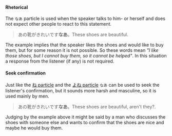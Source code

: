 #### Rhetorical
The `なあ` particle is used when the speaker talks to him- or herself and does not expect other people to react to this statement.

>あの靴がきれいです**なあ**。These shoes are beautiful.

The example implies that the speaker likes the shoes and would like to buy them, but for some reason it is not possible. So these words mean *"I like those shoes, but I cannot buy them, so it cannot be helped"*. In this situation a response from the listener (if any) is not required.

#### Seek confirmation
Just like the [ね particle](188) and the [よね particle](190) `なあ` can be used to seek the listener's confirmation, but it sounds more harsh and masculine, so it is used mainly by men.

>あの靴がきれいです**なあ**。These shoes are beautiful, aren't they?.

Judging by the example above it might be said by a man who discusses the shoes with someone else and wants to confirm that the shoes are nice and maybe he would buy them.
